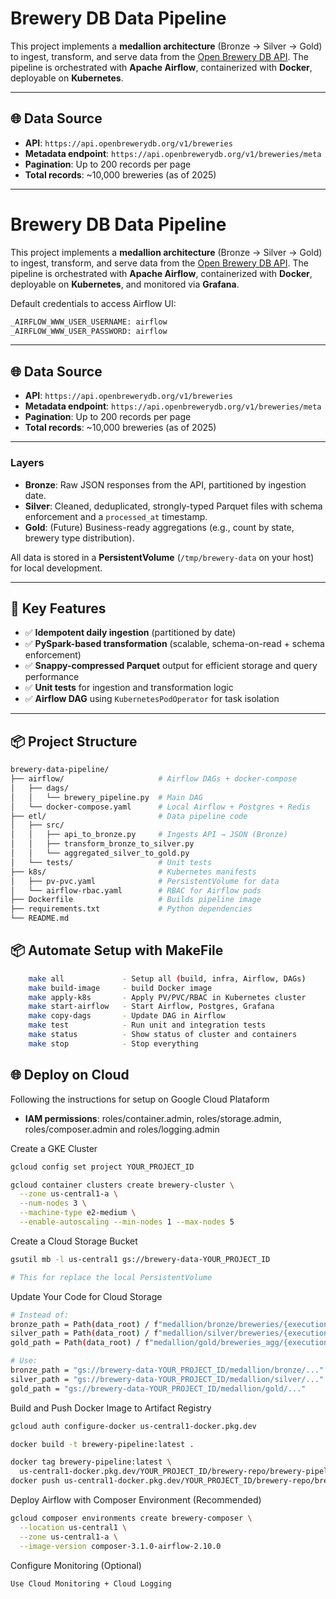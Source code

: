 # Brewery DB Data Pipeline

This project implements a **medallion architecture** (Bronze → Silver → Gold) to ingest, transform, and serve data from the [Open Brewery DB API](https://www.openbrewerydb.org/documentation). The pipeline is orchestrated with **Apache Airflow**, containerized with **Docker**, deployable on **Kubernetes**.

---

## 🌐 Data Source

- **API**: `https://api.openbrewerydb.org/v1/breweries`
- **Metadata endpoint**: `https://api.openbrewerydb.org/v1/breweries/meta`
- **Pagination**: Up to 200 records per page
- **Total records**: ~10,000 breweries (as of 2025)

---

# Brewery DB Data Pipeline

This project implements a **medallion architecture** (Bronze → Silver → Gold) to ingest, transform, and serve data from the [Open Brewery DB API](https://www.openbrewerydb.org/documentation). The pipeline is orchestrated with **Apache Airflow**, containerized with **Docker**, deployable on **Kubernetes**, and monitored via **Grafana**.

Default credentials to access Airflow UI:
```bash
_AIRFLOW_WWW_USER_USERNAME: airflow
_AIRFLOW_WWW_USER_PASSWORD: airflow
```
---

## 🌐 Data Source

- **API**: `https://api.openbrewerydb.org/v1/breweries`
- **Metadata endpoint**: `https://api.openbrewerydb.org/v1/breweries/meta`
- **Pagination**: Up to 200 records per page
- **Total records**: ~10,000 breweries (as of 2025)

---


### Layers

- **Bronze**: Raw JSON responses from the API, partitioned by ingestion date.
- **Silver**: Cleaned, deduplicated, strongly-typed Parquet files with schema enforcement and a `processed_at` timestamp.
- **Gold**: (Future) Business-ready aggregations (e.g., count by state, brewery type distribution).

All data is stored in a **PersistentVolume** (`/tmp/brewery-data` on your host) for local development.

---

## 🧪 Key Features

- ✅ **Idempotent daily ingestion** (partitioned by date)
- ✅ **PySpark-based transformation** (scalable, schema-on-read + schema enforcement)
- ✅ **Snappy-compressed Parquet** output for efficient storage and query performance
- ✅ **Unit tests** for ingestion and transformation logic
- ✅ **Airflow DAG** using `KubernetesPodOperator` for task isolation
---

## 📦 Project Structure

```bash
brewery-data-pipeline/
├── airflow/                     # Airflow DAGs + docker-compose
│   ├── dags/
│   │   └── brewery_pipeline.py  # Main DAG
│   └── docker-compose.yaml      # Local Airflow + Postgres + Redis
├── etl/                         # Data pipeline code
│   ├── src/
│   │   ├── api_to_bronze.py     # Ingests API → JSON (Bronze)
│   │   ├── transform_bronze_to_silver.py
│   │   └── aggregated_silver_to_gold.py
│   └── tests/                   # Unit tests
├── k8s/                         # Kubernetes manifests
│   ├── pv-pvc.yaml              # PersistentVolume for data
│   └── airflow-rbac.yaml        # RBAC for Airflow pods
├── Dockerfile                   # Builds pipeline image
├── requirements.txt             # Python dependencies
└── README.md
``` 

## 📦 Automate Setup with MakeFile

```bash
	make all             - Setup all (build, infra, Airflow, DAGs)
	make build-image     - build Docker image
	make apply-k8s       - Apply PV/PVC/RBAC in Kubernetes cluster
	make start-airflow   - Start Airflow, Postgres, Grafana
	make copy-dags       - Update DAG in Airflow
	make test            - Run unit and integration tests
	make status          - Show status of cluster and containers
	make stop            - Stop everything
```

## 🌐 Deploy on Cloud

Following the instructions for setup on Google Cloud Plataform

- **IAM permissions**: roles/container.admin, roles/storage.admin, roles/composer.admin and roles/logging.admin

Create a GKE Cluster
```bash
gcloud config set project YOUR_PROJECT_ID

gcloud container clusters create brewery-cluster \
  --zone us-central1-a \
  --num-nodes 3 \
  --machine-type e2-medium \
  --enable-autoscaling --min-nodes 1 --max-nodes 5
```

Create a Cloud Storage Bucket
```bash
gsutil mb -l us-central1 gs://brewery-data-YOUR_PROJECT_ID

# This for replace the local PersistentVolume
```

Update Your Code for Cloud Storage

```bash
# Instead of:
bronze_path = Path(data_root) / f"medallion/bronze/breweries/{execution_date}"
silver_path = Path(data_root) / f"medallion/silver/breweries/{execution_date}"
gold_path = Path(data_root) / f"medallion/gold/breweries_agg/{execution_date}"

# Use:
bronze_path = "gs://brewery-data-YOUR_PROJECT_ID/medallion/bronze/..."
silver_path = "gs://brewery-data-YOUR_PROJECT_ID/medallion/silver/..."
gold_path = "gs://brewery-data-YOUR_PROJECT_ID/medallion/gold/..."
```

Build and Push Docker Image to Artifact Registry

```bash
gcloud auth configure-docker us-central1-docker.pkg.dev

docker build -t brewery-pipeline:latest .

docker tag brewery-pipeline:latest \
  us-central1-docker.pkg.dev/YOUR_PROJECT_ID/brewery-repo/brewery-pipeline:latest
docker push us-central1-docker.pkg.dev/YOUR_PROJECT_ID/brewery-repo/brewery-pipeline:latest
```

Deploy Airflow with Composer Environment (Recommended)
```bash
gcloud composer environments create brewery-composer \
  --location us-central1 \
  --zone us-central1-a \
  --image-version composer-3.1.0-airflow-2.10.0
```

Configure Monitoring (Optional)

```bash
Use Cloud Monitoring + Cloud Logging
```